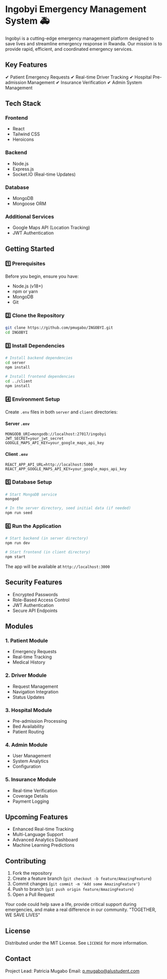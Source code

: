 # Ingobyi Emergency Management System 🚑

Ingobyi is a cutting-edge emergency management platform designed to save lives and streamline emergency response in Rwanda. Our mission is to provide rapid, efficient, and coordinated emergency services.

## Key Features

✔ Patient Emergency Requests
✔ Real-time Driver Tracking
✔ Hospital Pre-admission Management
✔ Insurance Verification
✔ Admin System Management

## Tech Stack

### Frontend
- React
- Tailwind CSS
- Heroicons

### Backend
- Node.js
- Express.js
- Socket.IO (Real-time Updates)

### Database
- MongoDB
- Mongoose ORM

### Additional Services
- Google Maps API (Location Tracking)
- JWT Authentication

## Getting Started

### 1️⃣ Prerequisites

Before you begin, ensure you have:
- Node.js (v18+)
- npm or yarn
- MongoDB
- Git

### 2️⃣ Clone the Repository

```bash
git clone https://github.com/pmugabo/INGOBYI.git
cd INGOBYI
```

### 3️⃣ Install Dependencies

```bash
# Install backend dependencies
cd server
npm install

# Install frontend dependencies
cd ../client
npm install
```

### 4️⃣ Environment Setup

Create `.env` files in both `server` and `client` directories:

#### Server `.env`
```
MONGODB_URI=mongodb://localhost:27017/ingobyi
JWT_SECRET=your_jwt_secret
GOOGLE_MAPS_API_KEY=your_google_maps_api_key
```

#### Client `.env`
```
REACT_APP_API_URL=http://localhost:5000
REACT_APP_GOOGLE_MAPS_API_KEY=your_google_maps_api_key
```

### 5️⃣ Database Setup

```bash
# Start MongoDB service
mongod

# In the server directory, seed initial data (if needed)
npm run seed
```

### 6️⃣ Run the Application

```bash
# Start backend (in server directory)
npm run dev

# Start frontend (in client directory)
npm start
```

The app will be available at `http://localhost:3000`

## Security Features

- Encrypted Passwords
- Role-Based Access Control
- JWT Authentication
- Secure API Endpoints

## Modules

### 1. Patient Module
- Emergency Requests
- Real-time Tracking
- Medical History

### 2. Driver Module
- Request Management
- Navigation Integration
- Status Updates

### 3. Hospital Module
- Pre-admission Processing
- Bed Availability
- Patient Routing

### 4. Admin Module
- User Management
- System Analytics
- Configuration

### 5. Insurance Module
- Real-time Verification
- Coverage Details
- Payment Logging

## Upcoming Features

- Enhanced Real-time Tracking
- Multi-Language Support
- Advanced Analytics Dashboard
- Machine Learning Predictions

## Contributing

1. Fork the repository
2. Create a feature branch (`git checkout -b feature/AmazingFeature`)
3. Commit changes (`git commit -m 'Add some AmazingFeature'`)
4. Push to branch (`git push origin feature/AmazingFeature`)
5. Open a Pull Request

Your code could help save a life, provide critical support during emergencies, and make a real difference in our community.
"TOGETHER, WE SAVE LIVES"

## License

Distributed under the MIT License. See `LICENSE` for more information.

## Contact

Project Lead: Patricia Mugabo
Email: p.mugabo@alustudent.com

